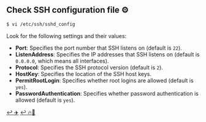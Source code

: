 ## Check SSH configuration file ⚙️
```bash
$ vi /etc/ssh/sshd_config
```
Look for the following settings and their values:
- **Port**: Specifies the port number that SSH listens on (default is `22`).
- **ListenAddress**: Specifies the IP addresses that SSH listens on (default is `0.0.0.0`, which means all interfaces).
- **Protocol**: Specifies the SSH protocol version (default is `2`).
- **HostKey**: Specifies the location of the SSH host keys.
- **PermitRootLogin**: Specifies whether root logins are allowed (default is `yes`).
- **PasswordAuthentication**: Specifies whether password authentication is allowed (default is `yes`).
  
[↩️ ✈️](/Linux/remote-access.html)
[↩️ 🔥🚪](/Linux/firewall.html)
